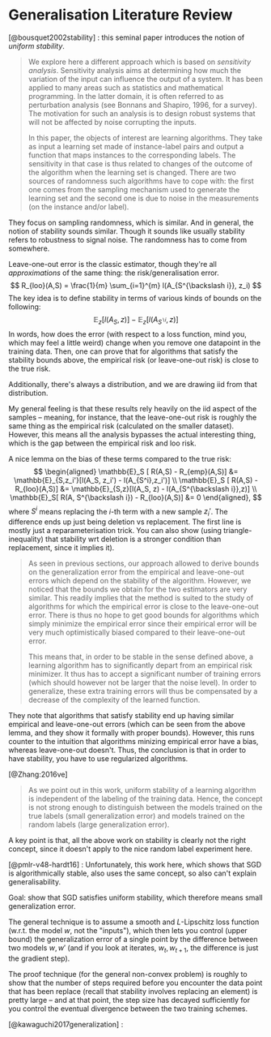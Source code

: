 # Generalisation Literature Review

[@bousquet2002stability] : this seminal paper introduces the notion of *uniform stability*.

> We explore here a different approach which is based on *sensitivity analysis*. Sensitivity analysis aims at determining how much the variation of the input can influence the output of a system. It has been applied to many areas such as statistics and mathematical programming. In the latter domain, it is often referred to as perturbation analysis (see Bonnans and Shapiro, 1996, for a survey). The motivation for such an analysis is to design robust systems that will not be affected by noise corrupting the inputs.
> 
> In this paper, the objects of interest are learning algorithms. They take as input a learning set made of instance-label pairs and output a function that maps instances to the corresponding labels. The sensitivity in that case is thus related to changes of the outcome of the algorithm when the learning set is changed. There are two sources of randomness such algorithms have to cope with: the first one comes from the sampling mechanism used to generate the learning set and the second one is due to noise in the measurements (on the instance and/or label).

They focus on sampling randomness, which is similar. And in general, the notion of stability sounds similar. Though it sounds like usually stability refers to robustness to signal noise. The randomness has to come from somewhere.

Leave-one-out error is the classic estimator, though they're all *approximations* of the same thing: the risk/generalisation error.
$$
R_{loo}(A,S) = \frac{1}{m} \sum_{i=1}^{m} l(A_{S^{\backslash i}}, z_i)
$$
The key idea is to define stability in terms of various kinds of bounds on the following:
$$
\mathbb{E}_z [ l(A_S, z)] - \mathbb{E}_z [ l(A_{S^{\backslash i}}, z)]
$$
In words, how does the error (with respect to a loss function, mind you, which may feel a little weird) change when you remove one datapoint in the training data. Then, one can prove that for algorithms that satisfy the stability bounds above, the empirical risk (or leave-one-out risk) is close to the true risk.

Additionally, there's always a distribution, and we are drawing iid from that distribution.

<Note>
My general feeling is that these results rely heavily on the iid aspect of the samples – meaning, for instance, that the leave-one-out risk is roughly the same thing as the empirical risk (calculated on the smaller dataset). However, this means all the analysis bypasses the actual interesting thing, which is the gap between the empirical risk and loo risk.
</Note>

A nice lemma on the bias of these terms compared to the true risk:
$$
\begin{aligned}
\mathbb{E}_S [ R(A,S) - R_{emp}(A,S)] &= \mathbb{E}_{S,z_i'}[l(A_S, z_i') - l(A_{S^i},z_i')] \\
\mathbb{E}_S [ R(A,S) - R_{loo}(A,S)] &= \mathbb{E}_{S,z}[l(A_S, z) - l(A_{S^{\backslash i}},z)] \\
\mathbb{E}_S[ R(A, S^{\backslash i}) - R_{loo}(A,S)] &= 0
\end{aligned},
$$
where $S^{i}$ means replacing the $i$-th term with a new sample $z_i'$. The difference ends up just being deletion vs replacement. The first line is mostly just a reparameterisation trick. You can also show (using triangle-inequality) that stability wrt deletion is a stronger condition than replacement, since it implies it).

>  As seen in previous sections, our approach allowed to derive bounds on the generalization error from the empirical and leave-one-out errors which depend on the stability of the algorithm. However, we noticed that the bounds we obtain for the two estimators are very similar. This readily implies that the method is suited to the study of algorithms for which the empirical error is close to the leave-one-out error. There is thus no hope to get good bounds for algorithms which simply minimize the empirical error since their empirical error will be very much optimistically biased compared to their leave-one-out error.
> 
> This means that, in order to be stable in the sense defined above, a learning algorithm has to significantly depart from an empirical risk minimizer. It thus has to accept a significant number of training errors (which should however not be larger that the noise level). In order to generalize, these extra training errors will thus be compensated by a decrease of the complexity of the learned function.

They note that algorithms that satisfy stability end up having similar empirical and leave-one-out errors (which can be seen from the above lemma, and they show it formally with proper bounds). However, this runs counter to the intuition that algorithms minizing empirical error have a bias, whereas leave-one-out doesn't. Thus, the conclusion is that in order to have stability, you have to use regularized algorithms.

[@Zhang:2016ve] 

> As we point out in this work, uniform stability of a learning algorithm is independent of the labeling of the training data. Hence, the concept is not strong enough to distinguish between the models trained on the true labels (small generalization error) and models trained on the random labels (large generalization error).

A key point is that, all the above work on stability is clearly not the right concept, since it doesn't apply to the nice random label experiment here.

[@pmlr-v48-hardt16] : Unfortunately, this work here, which shows that SGD is algorithmically stable, also uses the same concept, so also can't explain generalisability.

Goal: show that SGD satisfies uniform stability, which therefore means small generalization error.

The general technique is to assume a smooth and $L$-Lipschitz loss function (w.r.t. the model $w$, not the "inputs"), which then lets you control (upper bound) the generalization error of a single point by the difference between two models $w, w'$ (and if you look at iterates, $w_t, w_{t+1}$, the difference is just the gradient step).

The proof technique (for the general non-convex problem) is roughly to show that the number of steps required before you encounter the data point that has been replace (recall that stability involves replacing an element) is pretty large – and at that point, the step size has decayed sufficiently for you control the eventual divergence between the two training schemes.

[@kawaguchi2017generalization] :